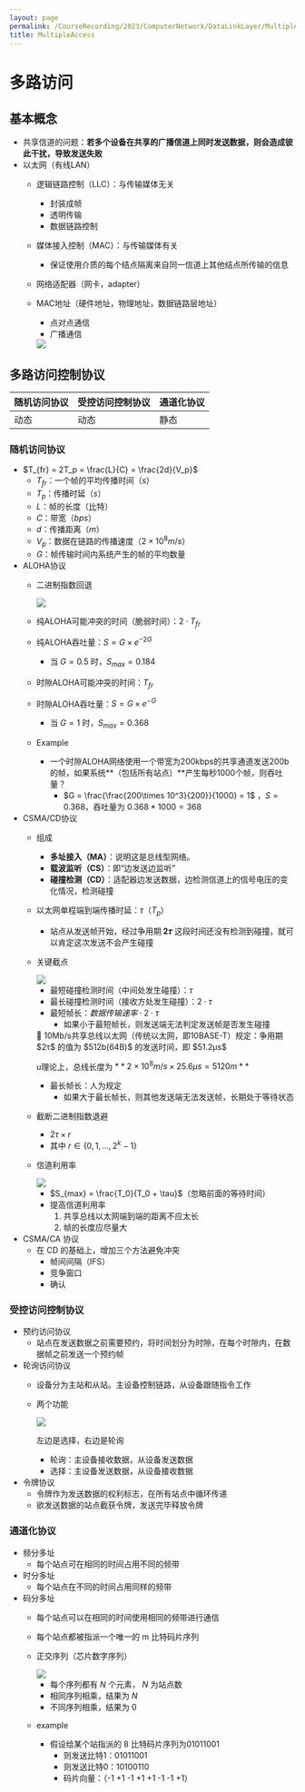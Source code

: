 ```yaml
---
layout: page
permalink: /CourseRecording/2023/ComputerNetwork/DataLinkLayer/MultipleAccess/index.html
title: MultipleAccess
---
```


# 多路访问

## 基本概念

- 共享信道的问题：**若多个设备在共享的广播信道上同时发送数据，则会造成彼此干扰，导致发送失败**
- 以太网（有线LAN）
    - 逻辑链路控制（LLC）：与传输媒体无关
        - 封装成帧
        - 透明传输
        - 数据链路控制
    - 媒体接入控制（MAC）：与传输媒体有关
        - 保证使用介质的每个结点隔离来自同一信道上其他结点所传输的信息
    - 网络适配器（网卡，adapter）
    - MAC地址（硬件地址，物理地址，数据链路层地址）
        - 点对点通信
        - 广播通信
        
        <img src="https://CRYoushiwo.github.io/images/CoursesRecording/ComputerNetwork/DataLinkLayer/Chapter12/Untitled.png" class="blog-image" >
        

## 多路访问控制协议

| 随机访问协议 | 受控访问控制协议 | 通道化协议 |
| --- | --- | --- |
| 动态 | 动态 | 静态 |

### 随机访问协议

- $T_{fr} = 2T_p = \frac{L}{C} = \frac{2d}{V_p}$
    - $T_{fr}$：一个帧的平均传播时间（$s$）
    - $T_p$：传播时延（$s$）
    - $L$：帧的长度（比特）
    - $C$：带宽（$bps$）
    - $d$：传播距离（$m$）
    - $V_p$：数据在链路的传播速度（$2\times10^8m/s$）
    - $G$：帧传输时间内系统产生的帧的平均数量
- ALOHA协议
    - 二进制指数回退
        
        <img src="https://CRYoushiwo.github.io/images/CoursesRecording/ComputerNetwork/DataLinkLayer/Chapter12/Untitled%201.png" class="blog-image" >
        
    - 纯ALOHA可能冲突的时间（脆弱时间）：$2\cdot T_{fr}$
    - 纯ALOHA吞吐量：$S = G\times e^{-2G}$
        - 当 $G = 0.5$ 时，$S_{max} = 0.184$
    - 时隙ALOHA可能冲突的时间：$T_{fr}$
    - 时隙ALOHA吞吐量：$S = G\times e^{-G}$
        - 当 $G = 1$ 时，$S_{max} = 0.368$
    - Example
        - 一个时隙ALOHA网络使用一个带宽为200kbps的共享通道发送200b的帧，如果系统**（包括所有站点）**产生每秒1000个帧，则吞吐量？
            - $G = \frac{\frac{200\times 10^3}{200}}{1000} = 1$ ，$S = 0.368$，吞吐量为 $0.368*1000 = 368$
- CSMA/CD协议
    - 组成
        - **多址接入（MA）**：说明这是总线型网络。
        - **载波监听（CS）**：即“边发送边监听”
        - **碰撞检测（CD）**：适配器边发送数据，边检测信道上的信号电压的变化情况，检测碰撞
    - 以太网单程端到端传播时延：$\tau$（$T_p$）
        - 站点从发送帧开始，经过争用期 𝟐𝝉 这段时间还没有检测到碰撞，就可以肯定这次发送不会产生碰撞
    - 关键截点
        
        <img src="https://CRYoushiwo.github.io/images/CoursesRecording/ComputerNetwork/DataLinkLayer/Chapter12/Untitled%202.png" class="blog-image" >
        
        - 最短碰撞检测时间（中间处发生碰撞）：$\tau$
        - 最长碰撞检测时间（接收方处发生碰撞）：$2\cdot \tau$
        - 最短帧长：$数据传输速率\cdot2\cdot\tau$
            - 如果小于最短帧长，则发送端无法判定发送帧是否发生碰撞
        
        <aside>
        📢 10Mb/s共享总线以太网（传统以太网，即10BASE-T）规定：争用期 $2τ$ 的值为 $512b(64B)$ 的发送时间，即 $51.2μs$
        
        u理论上，总线长度为 $**2×10^8 m/s×25.6μs=5120m**$
        
        </aside>
        
        - 最长帧长：人为规定
            - 如果大于最长帧长，则其他发送端无法发送帧，长期处于等待状态
    - 截断二进制指数退避
        - $2\tau \times r$
        - 其中 $r \in \{0,1,...,2^k - 1\}$
    - 信道利用率
        
        <img src="https://CRYoushiwo.github.io/images/CoursesRecording/ComputerNetwork/DataLinkLayer/Chapter12/Untitled%203.png" class="blog-image" >
        
        - $S_{max} = \frac{T_0}{T_0 + \tau}$（忽略前面的等待时间）
        - 提高信道利用率
            1. 共享总线以太网端到端的距离不应太长
            2. 帧的长度应尽量大
- CSMA/CA 协议
    - 在 CD 的基础上，增加三个方法避免冲突
        - 帧间间隔（IFS）
        - 竞争窗口
        - 确认

### 受控访问控制协议

- 预约访问协议
    - 站点在发送数据之前需要预约，将时间划分为时隙，在每个时隙内，在数据帧之前发送一个预约帧
- 轮询访问协议
    - 设备分为主站和从站。主设备控制链路，从设备跟随指令工作
    - 两个功能
        
        <img src="https://CRYoushiwo.github.io/images/CoursesRecording/ComputerNetwork/DataLinkLayer/Chapter12/Untitled%204.png" class="blog-image" >
        
        左边是选择，右边是轮询
        
        - 轮询：主设备接收数据，从设备发送数据
        - 选择：主设备发送数据，从设备接收数据
- 令牌协议
    - 令牌作为发送数据的权利标志，在所有站点中循环传递
    - 欲发送数据的站点截获令牌，发送完毕释放令牌

### 通道化协议

- 频分多址
    - 每个站点可在相同的时间占用不同的频带
- 时分多址
    - 每个站点在不同的时间占用同样的频带
- 码分多址
    - 每个站点可以在相同的时间使用相同的频带进行通信
    - 每个站点都被指派一个唯一的 m 比特码片序列
    - 正交序列（芯片数字序列）
        
        <img src="https://CRYoushiwo.github.io/images/CoursesRecording/ComputerNetwork/DataLinkLayer/Chapter12/Untitled%205.png" class="blog-image" >
        
        - 每个序列都有 $N$ 个元素， $N$ 为站点数
        - 相同序列相乘，结果为 $N$
        - 不同序列相乘，结果为 $0$
    - example
        - 假设给某个站指派的 8 比特码片序列为01011001
            - 则发送比特1：01011001
            - 则发送比特0：10100110
            - 码片向量：（-1 +1 -1 +1 +1 -1 -1 +1）